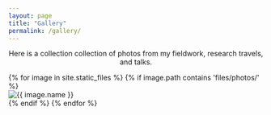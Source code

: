 ```yaml
---
layout: page
title: "Gallery"
permalink: /gallery/
---
```



<p style="text-align: center;">
Here is a collection collection of photos from my fieldwork, research travels, and talks.
</p>

<div class="photo-gallery">
  {% for image in site.static_files %}
    {% if image.path contains 'files/photos/' %}
      <div class="photo-item">
        <img src="{{ image.path }}" alt="{{ image.name }}">
      </div>
    {% endif %}
  {% endfor %}
</div>